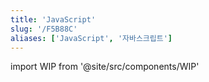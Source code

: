```yaml
---
title: 'JavaScript'
slug: '/F5B88C'
aliases: ['JavaScript', '자바스크립트']
---
```


import WIP from '@site/src/components/WIP'

<WIP />
